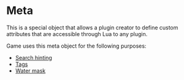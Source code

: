 # Meta

This is a special object that allows a plugin creator to define custom attributes that are accessible
through Lua to any plugin.

Game uses this meta object for the following purposes:

- [Search hinting](search-tags.md)
- [Tags](tags.md)
- [Water mask](water-mask.md)
